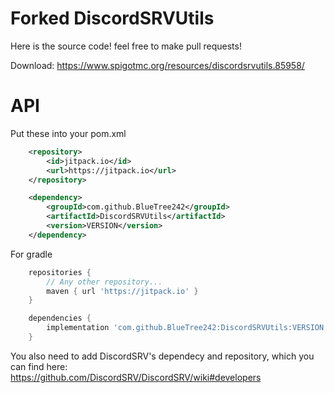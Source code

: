 # Forked DiscordSRVUtils
Here is the source code! feel free to make pull requests!

Download: https://www.spigotmc.org/resources/discordsrvutils.85958/

# API
Put these into your pom.xml
```xml
    <repository>
        <id>jitpack.io</id>
        <url>https://jitpack.io</url>
    </repository>
```

```xml
    <dependency>
        <groupId>com.github.BlueTree242</groupId>
        <artifactId>DiscordSRVUtils</artifactId>
        <version>VERSION</version>
    </dependency>
```

For gradle
```gradle
    repositories {
        // Any other repository...
        maven { url 'https://jitpack.io' }
    }
```
```gradle
    dependencies {
        implementation 'com.github.BlueTree242:DiscordSRVUtils:VERSION'
    }
```
      
You also need to add DiscordSRV's dependecy and repository, which you can find here:  
https://github.com/DiscordSRV/DiscordSRV/wiki#developers
  
  






